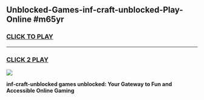 
## Unblocked-Games-inf-craft-unblocked-Play-Online #m65yr
<h3>
<a href="https://news.freeplayer.one?title=inf-craft-unblocked&ref=3">CLICK TO PLAY</a></h3>
<hr>

<h3>
<a href="https://news.freeplayer.one?title=inf-craft-unblocked&ref=3">CLICK 2 PLAY</a>
  
</h3>

<a href="https://news.freeplayer.one?title=inf-craft-unblocked&ref=3"><img src="https://clearcache.store/games.png"></a>


**inf-craft-unblocked games unblocked: Your Gateway to Fun and Accessible Online Gaming**
